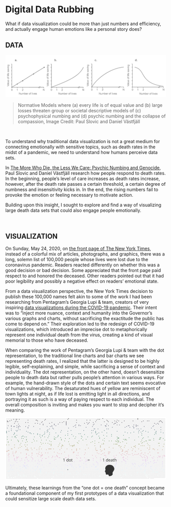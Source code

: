 # Digital Data Rubbing
What if data visualization could be more than just numbers and efficiency, and actually engage human emotions like a personal story does?

## DATA
<img src="./assets/img/value-of-life-saving.png" width="700">

> Normative Models where (a) every life is of equal value and (b) large losses threaten group or societal descriptive models of (c) psychophysical numbing and (d) psychic numbing and the collapse of compassion, Image Credit: Paul Slovic and Daniel Västfjäll

<br>

To understand why traditional data visualization is not a great medium for connecting emotionally with sensitive topics, such as death rates in the midst of a pandemic, we need to understand how humans perceive data sets. <br>

In [The More Who Die, the Less We Care: Psychic Numbing and Genocide](https://www.researchgate.net/publication/283318445_The_More_Who_Die_the_Less_We_Care_Psychic_Numbing_and_Genocide), Paul Slovic and Daniel Västfjäll research how people respond to death rates. In the beginning, people’s level of care increases as death rates increase, however, after the death rate passes a certain threshold, a certain degree of numbness and insensitivity kicks in. In the end, the rising numbers fail to provoke the emotion or feeling necessary to motivate action. <br>

Building upon this insight, I sought to explore and find a way of visualizing large death data sets that could also engage people emotionally. <br>

<br>

## VISUALIZATION
On Sunday, May 24, 2020, on [the front page of The New York Times](https://www.nytimes.com/2020/05/26/learning/the-front-page.html), instead of a colorful mix of articles, photographs, and graphics, there was a long, solemn list of 100,000 people whose lives were lost due to the coronavirus pandemic. Readers reacted differently on whether this was a good decision or bad decision. Some appreciated that the front page paid respect to and honored the deceased. Other readers pointed out that it had poor legibility and possibly a negative effect on readers’ emotional state. <br>

From a data visualization perspective, the New York Times decision to publish these 100,000 names felt akin to some of the work I had been researching from Pentagram’s Georgia Lupi & team, creators of very inspiring [data visualizations during the COVID-19 pandemic](https://www.pentagram.com/work/covid-19-charts). Their intent was to “inject more nuance, context and humanity into the Governor’s various graphs and charts, without sacrificing the exactitude the public has come to depend on.” Their exploration led to the redesign of COVID-19 visualizations, which introduced an imprecise dot to metaphorically represent one individual death from the virus, creating a kind of visual memorial to those who have deceased. <br>

When comparing the work of Pentagram’s Georgia Lupi & team with the dot representation, to the traditional line charts and bar charts we see representing death rates, I realized that the latter is designed to be highly legible, self-explaining, and simple, while sacrificing a sense of context and individuality. The dot representation, on the other hand, doesn’t desensitize people to death data but rather pulls people’s attention in various ways. For example, the hand-drawn style of the dots and certain text seems evocative of human vulnerability. The desaturated hues of yellow are reminiscent of town lights at night, as if life lost is emitting light in all directions, and portraying it as such is a way of paying respect to each individual. The overall composition is inviting and makes you want to stop and decipher it’s meaning.

<img src="./assets/img/chart3-01.jpg" width="700">

Ultimately, these learnings from the “one dot = one death” concept became a foundational component of my first prototypes of a data visualization that could sensitize large scale death data sets.


